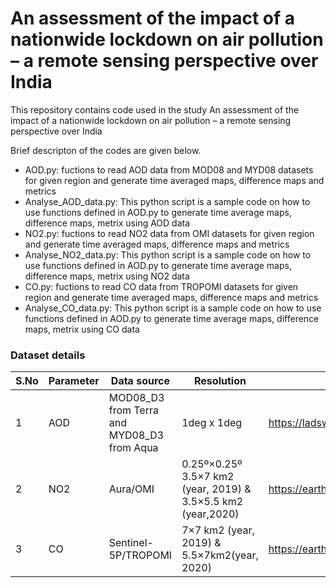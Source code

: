 # An assessment of the impact of a nationwide lockdown on air pollution – a remote sensing perspective over India

This repository contains code used in the study An assessment of the impact of a nationwide lockdown on air pollution – a remote sensing perspective over India

Brief descripton of the codes are given below.

  - AOD.py: fuctions to read AOD data from MOD08 and MYD08 datasets for given region and generate time averaged maps, difference maps and metrics
  - Analyse_AOD_data.py: This python script is a sample code on how to use functions defined in AOD.py to generate time average maps, difference maps, metrix using AOD data
  - NO2.py: fuctions to read NO2 data from OMI datasets for given region and generate time averaged maps, difference maps and metrics
  - Analyse_NO2_data.py: This python script is a sample code on how to use functions defined in AOD.py to generate time average maps, difference maps, metrix using NO2 data
  -  CO.py: fuctions to read CO data from TROPOMI datasets for given region and generate time averaged maps, difference maps and metrics
  - Analyse_CO_data.py: This python script is a sample code on how to use functions defined in AOD.py to generate time average maps, difference maps, metrix using CO data

### Dataset details
| S.No | Parameter | Data source                                 | Resolution  | Website |
|------|-----------|---------------------------------------------|-------------|---------|
| 1    | AOD       | MOD08_D3 from Terra and MYD08_D3 from Aqua  | 1deg x 1deg | https://ladsweb.modaps.eosdis.nasa.gov/ |
| 2    | NO2       | Aura/OMI | 0.25º×0.25º 3.5×7 km2 (year, 2019) & 3.5×5.5 km2 (year,2020) | https://earthdata.nasa.gov/ |
| 3    | CO        | Sentinel-5P/TROPOMI                         |  7×7 km2 (year, 2019) & 5.5×7km2(year, 2020)           | https://earthdata.nasa.gov/ |
